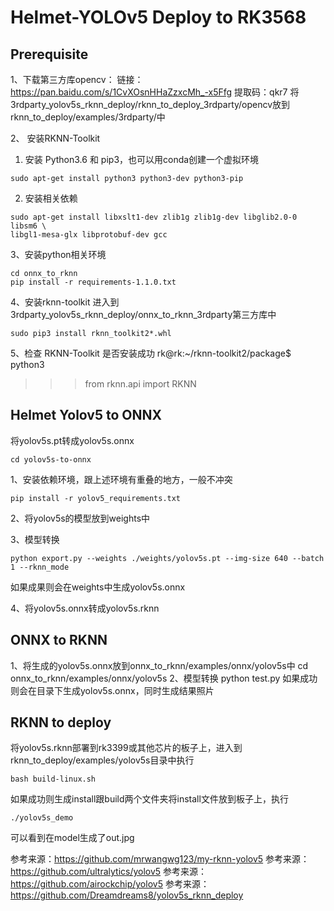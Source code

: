 # Helmet-YOLOv5 Deploy to RK3568

## Prerequisite
1、下载第三方库opencv：
链接：https://pan.baidu.com/s/1CvXOsnHHaZzxcMh_-x5Ffg 提取码：qkr7
将3rdparty_yolov5s_rknn_deploy/rknn_to_deploy_3rdparty/opencv放到rknn_to_deploy/examples/3rdparty/中

2、 安装RKNN-Toolkit 

1. 安装 Python3.6 和 pip3，也可以用conda创建一个虚拟环境

  ```
  sudo apt-get install python3 python3-dev python3-pip
  ```
2. 安装相关依赖

  ```
  sudo apt-get install libxslt1-dev zlib1g zlib1g-dev libglib2.0-0 libsm6 \
  libgl1-mesa-glx libprotobuf-dev gcc
  ```

  3、安装python相关环境

  ```
  cd onnx_to_rknn
  pip install -r requirements-1.1.0.txt
  ```

  4、安装rknn-toolkit
  进入到3rdparty_yolov5s_rknn_deploy/onnx_to_rknn_3rdparty第三方库中

  ```
  sudo pip3 install rknn_toolkit2*.whl
  ```

  5、检查 RKNN-Toolkit 是否安装成功
  rk@rk:~/rknn-toolkit2/package$ python3
>>> from rknn.api import RKNN
>>>

## Helmet Yolov5 to ONNX

将yolov5s.pt转成yolov5s.onnx

```
cd yolov5s-to-onnx
```

1、安装依赖环境，跟上述环境有重叠的地方，一般不冲突

```
pip install -r yolov5_requirements.txt
```

2、将yolov5s的模型放到weights中

3、模型转换

```
python export.py --weights ./weights/yolov5s.pt --img-size 640 --batch 1 --rknn_mode
```

如果成果则会在weights中生成yolov5s.onnx

4、将yolov5s.onnx转成yolov5s.rknn

## ONNX to RKNN

1、将生成的yolov5s.onnx放到onnx_to_rknn/examples/onnx/yolov5s中
cd onnx_to_rknn/examples/onnx/yolov5s
2、模型转换
python test.py
如果成功则会在目录下生成yolov5s.onnx，同时生成结果照片

## RKNN to deploy

将yolov5s.rknn部署到rk3399或其他芯片的板子上，进入到rknn_to_deploy/examples/yolov5s目录中执行

```
bash build-linux.sh
```

如果成功则生成install跟build两个文件夹将install文件放到板子上，执行

```
./yolov5s_demo
```

可以看到在model生成了out.jpg

参考来源：https://github.com/mrwangwg123/my-rknn-yolov5
参考来源：https://github.com/ultralytics/yolov5
参考来源：https://github.com/airockchip/yolov5
参考来源：https://github.com/Dreamdreams8/yolov5s_rknn_deploy
